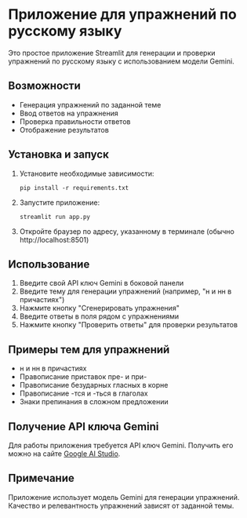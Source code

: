 # Приложение для упражнений по русскому языку

Это простое приложение Streamlit для генерации и проверки упражнений по русскому языку с использованием модели Gemini.

## Возможности

- Генерация упражнений по заданной теме
- Ввод ответов на упражнения
- Проверка правильности ответов
- Отображение результатов

## Установка и запуск

1. Установите необходимые зависимости:
   ```
   pip install -r requirements.txt
   ```

2. Запустите приложение:
   ```
   streamlit run app.py
   ```

3. Откройте браузер по адресу, указанному в терминале (обычно http://localhost:8501)

## Использование

1. Введите свой API ключ Gemini в боковой панели
2. Введите тему для генерации упражнений (например, "н и нн в причастиях")
3. Нажмите кнопку "Сгенерировать упражнения"
4. Введите ответы в поля рядом с упражнениями
5. Нажмите кнопку "Проверить ответы" для проверки результатов

## Примеры тем для упражнений

- н и нн в причастиях
- Правописание приставок пре- и при-
- Правописание безударных гласных в корне
- Правописание -тся и -ться в глаголах
- Знаки препинания в сложном предложении

## Получение API ключа Gemini

Для работы приложения требуется API ключ Gemini. Получить его можно на сайте [Google AI Studio](https://makersuite.google.com/app/apikey).

## Примечание

Приложение использует модель Gemini для генерации упражнений. Качество и релевантность упражнений зависят от заданной темы. 